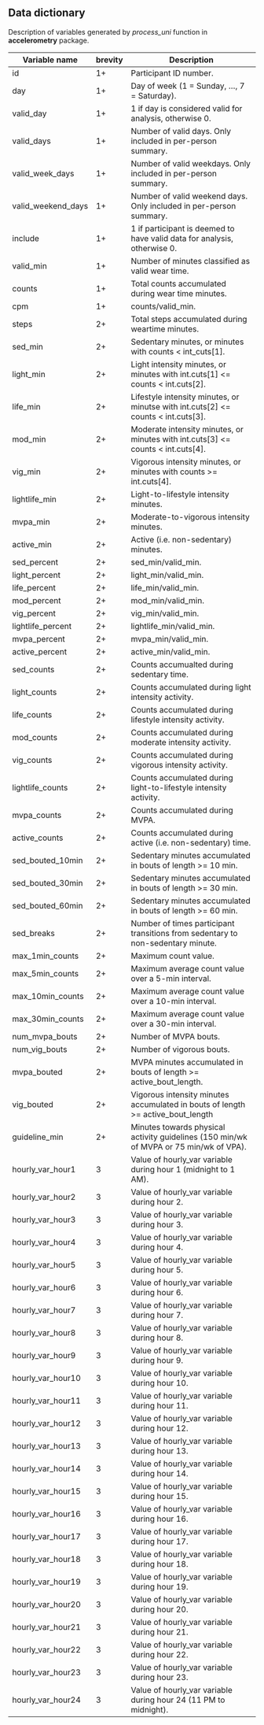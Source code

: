 ## Data dictionary 

Description of variables generated by *process_uni* function in **accelerometry** package.

Variable name       | brevity | Description                                                
--------------------|---------|------------------------------------------------------------
id                  | 1+	    | Participant ID number.                                     
day                 | 1+	    | Day of week (1 = Sunday, …, 7 = Saturday).                 
valid_day	          | 1+	    | 1 if day is considered valid for analysis, otherwise 0.    
valid_days	        | 1+	    | Number of valid days. Only included in per-person summary. 
valid_week_days	    | 1+	    | Number of valid weekdays. Only included in per-person summary.
valid_weekend_days  | 1+	    | Number of valid weekend days. Only included in per-person summary.
include             | 1+	    | 1 if participant is deemed to have valid data for analysis, otherwise 0.
valid_min           | 1+	    | Number of minutes classified as valid wear time.
counts	            | 1+	    | Total counts accumulated during wear time minutes.
cpm	                | 1+	    | counts/valid_min.
steps	              | 2+	    | Total steps accumulated during weartime minutes.
sed_min	            | 2+	    | Sedentary minutes, or minutes with counts < int_cuts[1]. 
light_min           | 2+	    | Light intensity minutes, or minutes with int.cuts[1] <= counts < int.cuts[2].
life_min	          | 2+      | Lifestyle intensity minutes, or minutse with int.cuts[2] <= counts < int.cuts[3].
mod_min	            | 2+      | Moderate intensity minutes, or minutes with int.cuts[3] <= counts < int.cuts[4].
vig_min	            | 2+	    | Vigorous intensity minutes, or minutes with counts >= int.cuts[4].
lightlife_min	      | 2+	    | Light-to-lifestyle intensity minutes.
mvpa_min	          | 2+	    | Moderate-to-vigorous intensity minutes.
active_min	        | 2+	    | Active (i.e. non-sedentary) minutes.
sed_percent	        | 2+	    | sed_min/valid_min.
light_percent	      | 2+	    | light_min/valid_min.
life_percent	      | 2+	    | life_min/valid_min.
mod_percent	        | 2+	    | mod_min/valid_min.
vig_percent	        | 2+	    | vig_min/valid_min.
lightlife_percent	  | 2+	    | lightlife_min/valid_min.
mvpa_percent	      | 2+	    | mvpa_min/valid_min.
active_percent	    | 2+	    | active_min/valid_min.
sed_counts	        | 2+	    | Counts accumualted during sedentary time.
light_counts	      | 2+	    | Counts accumulated during light intensity activity.
life_counts         | 2+	    | Counts accumulated during lifestyle intensity activity.
mod_counts	        | 2+	    | Counts accumulated during moderate intensity activity.
vig_counts	        | 2+	    | Counts accumulated during vigorous intensity activity.
lightlife_counts	  | 2+	    | Counts accumulated during light-to-lifestyle intensity activity.
mvpa_counts	        | 2+	    | Counts accumulated during MVPA.
active_counts	      | 2+	    | Counts accumulated during active (i.e. non-sedentary) time.
sed_bouted_10min	  | 2+	    | Sedentary minutes accumulated in bouts of length >= 10 min.
sed_bouted_30min	  | 2+	    | Sedentary minutes accumulated in bouts of length >= 30 min.
sed_bouted_60min    | 2+	    | Sedentary minutes accumulated in bouts of length >= 60 min.
sed_breaks          | 2+	    | Number of times participant transitions from sedentary to non-sedentary minute.
max_1min_counts     | 2+	    | Maximum count value.
max_5min_counts     | 2+	    | Maximum average count value over a 5-min interval.
max_10min_counts	  | 2+	    | Maximum average count value over a 10-min interval.
max_30min_counts    | 2+	    | Maximum average count value over a 30-min interval.
num_mvpa_bouts	    | 2+	    | Number of MVPA bouts.
num_vig_bouts	      | 2+	    | Number of vigorous bouts.
mvpa_bouted	        | 2+	    | MVPA minutes accumulated in bouts of length >= active_bout_length.
vig_bouted	        | 2+	    | Vigorous intensity minutes accumulated in bouts of length >= active_bout_length
guideline_min	      | 2+	    | Minutes towards physical activity guidelines (150 min/wk of MVPA or 75 min/wk of VPA).
hourly_var_hour1	  | 3	      | Value of hourly_var variable during hour 1 (midnight to 1 AM).
hourly_var_hour2	  | 3	      | Value of hourly_var variable during hour 2.
hourly_var_hour3	  | 3	      | Value of hourly_var variable during hour 3.
hourly_var_hour4	  | 3	      | Value of hourly_var variable during hour 4.
hourly_var_hour5	  | 3	      | Value of hourly_var variable during hour 5.
hourly_var_hour6	  | 3	      | Value of hourly_var variable during hour 6.
hourly_var_hour7	  | 3	      | Value of hourly_var variable during hour 7.
hourly_var_hour8    | 3	      | Value of hourly_var variable during hour 8.
hourly_var_hour9    | 3	      | Value of hourly_var variable during hour 9.
hourly_var_hour10   | 3	      | Value of hourly_var variable during hour 10.
hourly_var_hour11   | 3       | Value of hourly_var variable during hour 11.
hourly_var_hour12   | 3	      | Value of hourly_var variable during hour 12.
hourly_var_hour13   | 3	      | Value of hourly_var variable during hour 13.
hourly_var_hour14   | 3	      | Value of hourly_var variable during hour 14.
hourly_var_hour15   | 3	      | Value of hourly_var variable during hour 15.
hourly_var_hour16   | 3	      | Value of hourly_var variable during hour 16.
hourly_var_hour17   | 3	      | Value of hourly_var variable during hour 17.
hourly_var_hour18   | 3	      | Value of hourly_var variable during hour 18.
hourly_var_hour19   | 3	      | Value of hourly_var variable during hour 19.
hourly_var_hour20   | 3	      | Value of hourly_var variable during hour 20.
hourly_var_hour21   | 3	      | Value of hourly_var variable during hour 21.
hourly_var_hour22   | 3	      | Value of hourly_var variable during hour 22.
hourly_var_hour23   | 3	      | Value of hourly_var variable during hour 23.
hourly_var_hour24   | 3	      | Value of hourly_var variable during hour 24 (11 PM to midnight).
